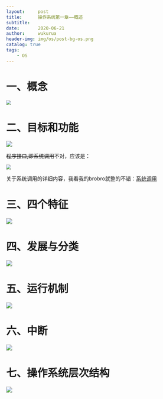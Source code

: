 ```yaml
---
layout:     post
title:      操作系统第一章——概述
subtitle:   
date:       2020-06-21
author:     wukurua
header-img: img/os/post-bg-os.png
catalog: true
tags:
    - OS
---
```


# 一、概念

<img src="https://cdn.jsdelivr.net/gh/wukurua/cloudimg@master/img/20200621164959.png" style="zoom: 80%;" />

# 二、目标和功能

![](https://cdn.jsdelivr.net/gh/wukurua/cloudimg@master/img/20200621172725.png)

~~程序接口,即系统调用~~不对，应该是：

<img src="https://cdn.jsdelivr.net/gh/wukurua/cloudimg@master/img/20200718121608.png" style="zoom: 80%;" />

关于系统调用的详细内容，我看我的brobro就整的不错：[系统调用](https://hayerabbit.github.io/2020/07/16/daily/)

# 三、四个特征

![](https://cdn.jsdelivr.net/gh/wukurua/cloudimg@master/img/20200621172755.png)

# 四、发展与分类

![](https://cdn.jsdelivr.net/gh/wukurua/cloudimg@master/img/20200621172845.png)

# 五、运行机制

![](https://cdn.jsdelivr.net/gh/wukurua/cloudimg@master/img/20200621172927.png)

# 六、中断

![](https://cdn.jsdelivr.net/gh/wukurua/cloudimg@master/img/20200621173835.png)

# 七、操作系统层次结构

![](https://cdn.jsdelivr.net/gh/wukurua/cloudimg@master/img/20200621180649.png)